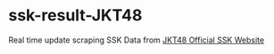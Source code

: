 # ssk-result-JKT48
Real time update scraping SSK Data from [JKT48 Official SSK Website](https://ssk.jkt48.com/2024/id)
